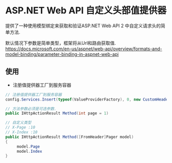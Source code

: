 # ASP.NET Web API 自定义头部值提供器

提供了一种使用模型绑定来获取和验证ASP.NET Web API 2 中自定义请求头的简单方法.

默认情况下参数是简单类型，框架将从Url和路由获取值.<br>
https://docs.microsoft.com/en-us/aspnet/web-api/overview/formats-and-model-binding/parameter-binding-in-aspnet-web-api

## 使用
 * 注册值提供器工厂到服务容器<br>


```C#
// 注册值提供器工厂到服务容器
config.Services.Insert(typeof(ValueProviderFactory), 0, new CustomHeaderValueProviderFactory());

// 方法参数必须是可选参数.
public IHttpActionResult Method(int page = 1)

// 自定义类型
// X-Page :10
// X-Index :10
public IHttpActionResult Method([FromHeader]Pager model)
{
     model.Page
     model.Index
}

``` 



